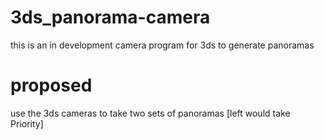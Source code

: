 # 3ds_panorama-camera
this is an in development camera program for 3ds to generate panoramas
# proposed
use the 3ds cameras to take two sets of panoramas [left would take Priority]
